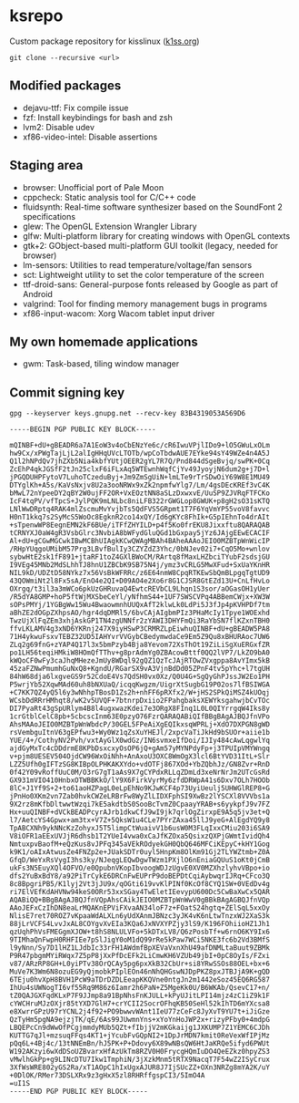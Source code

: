 # ksrepo
Custom package repository for kisslinux ([k1ss.org](https://k1ss.org))

`git clone --recursive <url>`

## Modified packages
* dejavu-ttf: Fix compile issue
* fzf: Install keybindings for bash and zsh
* lvm2: Disable udev
* xf86-video-intel: Disable assertions

## Staging area
* browser: Unofficial port of Pale Moon
* cppcheck: Static analysis tool for C/C++ code
* fluidsynth: Real-time software synthesizer based on the SoundFont 2 specifications
* glew: The OpenGL Extension Wrangler Library
* glfw: Multi-platform library for creating windows with OpenGL contexts
* gtk+2: GObject-based multi-platform GUI toolkit (legacy, needed for browser)
* lm-sensors: Utilities to read temperature/voltage/fan sensors
* sct: Lightweight utility to set the color temperature of the screen
* ttf-droid-sans: General-purpose fonts released by Google as part of Android
* valgrind: Tool for finding memory management bugs in programs
* xf86-input-wacom: Xorg Wacom tablet input driver

## My own homemade applications
* gwm: Task-based, tiling window manager

## Commit signing key
`gpg --keyserver keys.gnupg.net --recv-key 83B4319053A569D6`

```
-----BEGIN PGP PUBLIC KEY BLOCK-----

mQINBF+dU+gBEADR6a7A1EoW3v4oCbENzYe6c/cR6IwuVPjlIDo9+lO5GWuLxOLm
hw9Cx/xPWgTajLjL2alIgHHqUVcLTOTb/wpCoTbdwAUE7EYke94sY49WZe4n4A5J
Q1l2hNPdQv7jhZXb5Nia4kbfYUtjOEER2gYL7R7Q/Pnd844dSgeBvjq/swPK+0Cq
ZcEhP4qkJGSfF2tJn25clxF6iFLxAq5WTEwnhWqfCjYv49JyoyjN6dum2g+j7D+l
jPGQDUHPFytoV7LuhoTCzeduByj+Jm9ZmSgUiN+lmLTe9rTrSDwOiY69W8E1MU49
DTYglKh+A5s/KaVsNxjv8U2a3ooNRWx9xZk2npmfwYlg7/Lm/4gsDEcKREf3vC4K
bMwL72nYpeeDY2qBY2W0ujFF2OR+VxEOztNN8aSLzDxwxvE/UuSP9ZJVRqFTFCKo
IcF4tqPV/vfTpcS+JylPQK9mLNLbc8niLFB322rGWGLop8GWUK+p8gH2sO31sKTQ
LNlWwDRptq4RAK4mlZscmuMvYvjbTs5QdFVS5GRpmt1T7F6YqVmYP55voV8favvc
H0nT1kkq7s2SyMcS5WoOc8EgknR2co14xQY/Id6gKYc8FhIk+G5pIEhnTo4drAIt
+sTpenwWP8EegnEMN2kF6BUe/iTFfZHYILD+p4f5Ko0frEKU8Jixxftu8QARAQAB
tCRNYXJ0aW4gR3VsbGlrc3NvbiA8bWFydGluQGd1bGxpay5jYz6JAjgEEwECACIF
Al+dU+gCGwMGCwkIBwMCBhUIAgkKCwQWAgMBAh4BAheAAAoJEIO0MZBTpWnWicIP
/RHpYUqgoUMibM57Prg3LBvfBulIy3CZYZdZ3Yhc/0bNJev02i7+CqO5Mo+wnlov
sybwHtE2sk1fF891+jtaRF1toZ4GXlBWoCM/RArtq8fMaxLHZbciTYubF2sdsjGU
I9VEg45MNb2MdSLhhTJ8hnU1ZBCbK9SB75N4j/ymz3vCRLG5MwXFud+SxUaYKnHR
NIL9kD/UDZtD58NYkz7x56VsBkWFRRc/z6E64nmW8CpqRTKEwSbQmBLpgqTgtUD9
43QOWmiNt2l8Fx5sA/EnO4e2QI+D09AO4e2Xo6r8G1CJSR8GtEZd13U+CnLfHvLo
OXrgq/t3il3a3mWCo6pkUzGHRuvaQ4EwtcREVbCL9Lhqn1S3sor/aOGasOH1yUer
/R5dYA8GMP+hoP5ftWjMXSbeCeYl/yNfhmS44+1UF7SWSCVPq4ABBemCWjx+XW3W
sOPsPMYj/1YGBgWw15Wu4BwaowmnhUUQxAfT2klwLk0LdPi5J3fJp4pKVHPDf7tm
aBhZE2dOGpZXhpsAO/hgr4dqDMRl5/6bvCAjAIgbmPIz3PHaMcIy1Tpye1WOExhd
TwzUjXlFqZEm3xhjAskGP1TN4zgUNNfr2zYAWI3DHYFmQi3RaYbSN7flKZxnTBH0
ffvLKLAMV4g3xND6YKRnj247X9iyHSwP3CRMRZLpEiwhuQINBF+dU+gBEADW5PA8
71H4ykwuFsxvTEBZ32UD5IAHYvrVVGybCBedymwdaCe9Em5Z9Qu8xBHURAoc7UW6
ZLq2g69fnG+zYAP4Q17l3x5bmPzyb4Bja8Yevom72XsThOt19ZiLiSgXuERGxfZR
po1LH56teqiHMkiW8HOmQfTThv+g8prAdmYg0ZBAcowBttf0QQ2lVP7/LkZO9bA0
kWQoCF0wFy3caJhqMHezeJmUy8WDql92gQZ1QzTcJAjRTOwZVxgppa8AvYImx5kB
45zaFZNwPmumhGuNxQ8+KgndU/RGarSX9vA3VjnBdDd05ZPnF4tv5pYhc+l7tgUH
84hW68dja6lxgveGS9r52CdoE4Vs7QdSH0vx0Xz/Q0U4G+SgQyGhPJssJW2Eo1PH
P5wrjYb52XqwMAd60uh8bNXUaQ/icqqKwgzm/UigrXtSugbG19P02os7lfBSIWGA
+C7KK7QZ4yQ5l6y3wNhhpTBosD1Zs2h+nhFF6pRXfx2/W+jHS2SPkQiMSZ4kUOqj
WCsbDdRRrHMhqt8/wK2v5UVQF+7btnrpDxiio2FPahgbaksXEWYksgahwjbCvTOc
DI7PyaRt43gSpURlym4B8l4ugxwazKdei7e3ORgX8FInq1L0L0QIYrrgqW4Iks8y
1crGtblCelC8pb+5cbcscInm63E0pzyO76FzrQARAQABiQIfBBgBAgAJBQJfnVPo
AhsMAAoJEIO0MZBTpWnWbdcP/30GEL5FPeAiXgEQIkxsqWPRLj+XdO7DXPGN8gWD
rsVembguItnV63gEPfwu3+Wy0Wz1qZsXuYHEJl/2xpcVaTiJkHd9bSUOr+aiie1b
YUE/4+/CothyNV2Pvh/vxtAyGlX0wdGz/IN6svmxeIfDoi/IJIy484cAwLqgwlYq
ajdGyMxTc4cDDdrmE8KPbDsxcxyOsOP6jQ+gAm57yMYNPdyFp+j3TPUIpVMYWngq
v+pjm8UESEV504OjdCW96WxOiNhh+AnAxoU3OXC8WmOgX3lcl6BtYVD31ItL+Slr
LZZ5Ufh0gIFTzSG8KIBpOLPHKAKXYdo+vdOTFj867XOd+YbZQbhJz/GN8Zvr+RnD
0f42Y09vRoffUuC0M/O3rG7gT1aAs9X7gCYPdxRLLqZDmLd3xeNrNrJm2UTcGsRd
GX931mVIO410HnbxOTWBBKkO/lY9X6FirkVyrMy6zfdDRWpA41s6Dxv7OLh7HOOb
8lC+J1Yf9S+2+to61aoHZPagL0eLpEhNo9KJwKCF4p73UyiUeulj5UHWGlREP8+G
jPnHo0XKm2vn7Zab0hvkCWZeLRBrFw8WyZlLIDXFphSI9XwBz2lYSCXl8VVVbs1a
9X2rz8mKfbDltwwtWzqi7kE5akdtbS0SooBcTvmZ0CpaayYRAB+s6yykpfJ9v7FZ
Hx+uuQINBF+dVCkBEADPcyrAJrb1dkwCfJ9wI9jk7qrlOgZirxpE9A5q5jv3et+Q
l7/AetcYS4Gpwx+am3tx+V7Z+5QksW1u4CLe7PYrZAxa45llJ9yeG+AlEgdYQ9y8
TpABCXNh9ykNNcKzZohyxJ5T5limpCtWuaivV1b6usW0M3FLqIxxCMiu203i6SA9
V8iOFR1aEExUVJjR6dhsb1T2YUeI4vwa0xCaJfKZOxa5QsixzQXPjGWmtIvidQh4
NmtuxpvBaofM+eQzKus8vJPFq345aVEkROdyekGH0QbQ646MFCiKEpyC+kHY1Gog
k9K1/oAIxAtwusZe4FNZp2e+JUakSDTr0uyl5HnpKm8OlKm91Gj2TLYWZtmb+Z0A
GfqD/WeYxRsVygI3hs3ky/NJeqgLEQwDgwTWzm1PXjlO6nEniaGQUuS1oKt0jCmB
ukFs3N5EuyXQl4OFVO/e0QpubnVKopIbvoogWDJzUgvE0XV0MZXhzlyhvVBpo+io
dfs2YuBxBdY8/a92PiTrCykE6DRCnFwEUPrP9doBEPDtCqiAybwqrIJRq+CFco3Q
8c8BpgriPB5/K1lyj2Vt3jJU9x/qOGti619vvKlPINf0KcOf8CYQ1SW+0VEdDv4g
ri7ElVEfKdAHVNw94keS0ORr53xxSGay4TwEletIEevypU600Dc5CwBaXwCx5QAR
AQABiQQ+BBgBAgAJBQJfnVQpAhsCAikJEIO0MZBTpWnWwV0gBBkBAgAGBQJfnVQp
AAoJEFxCzIhDN8eaLrMQAKnEPViFXvaAN34loF7z+FOatS24hgtq+ZElSqL5xxOy
NlisE7ret70ROZ7vKpaaWdALXLn6yUdXAnmJBNzc3yJK4vK6nLtwTnzxWJ2XaS3k
88jLrVCFS4LvvJxAL8COYgvXvEIa3KQa6JxNVXYPZjy3lS9/K196FOhiioHZ1Jh1
qzUqhPhVsFMEGgmXJOW+t8hS8NLULVFo+5kDTxLV8/Q6zPosbTf+w6rnO6KY9Ix6
9TIMhaQnFwpH0RHFIEe7pSlJigY0oM1dQ99rRe5kPaw7WCi5NKE3fc6b2Vd3BMfS
l9yNnn/Sy7D1lHZ1LJdbIc33rFH1AWdmfBpXEVaVxnXhU49afDNMLtaBuut9ZBMk
P9R47pbgmMYiRWqx7Z5pP8jXxPfDcEFk2LiCmwKH6VZUb49jbI+0pC8OyIs/FZxi
v87/ARzRP8GH+L0yiPTv38OrQCAy5pg6pxXkB32CbUr+si8YRwSSOs88OEL+bx+6
MuVe7K3Wm6N8ozuEG9yQjmobkPIplEOn46nNhQHGswNJDpPKZ8pxJTBJjA9K+gQD
6TEju0hvXpH8BVH1PcW9aTDrDZDLEeapKKQVne0ntgJn2m1442eSoz45EQ6RG587
IhUu4sUWNogTI6vf55Rq9M86z6Iamr2h6PaN+Z5MgeKk0U/B6WKAb/QsevC17+n/
tZ0QAJGXFqdKLxP7F9JJmp8a91BpNhsFnKJULL+kPyUJitLPI14mjz4zC1iZ9k1F
cYWCHruMJzOXjr85tYXD7GlH7+crYCII2SocrOFhqKB50SeHl52kIhTD6mYXcsa8
e8XwrrGPzU97rYCNL2j4f92+PO9bwwvWAnt1IeU77zCeFc8JyXvT9YU7t+iJiGze
QzTyHm5pgNA9ejzjTK/qE/6As99JUwmnYns+xYoYnHoJWP2x+rizyPFby0+4mdpG
LBQEPcCn9dWwOfPCgjmmdyMUb5QZt+fIbjjV2mKGkaijg1JXKUMP7Z1YEMC6CJDh
KUTTG7qJl+mzsuqFFqs4KT1+jYcubFvGQpNI2+1DpJrMDN7kmit0ReVexWfIPjMz
pQq6L+4Bj4c/13tNNEmBn/hJ5PK+P+Ddovy6X89wNBsQW6HtJaKRQe5ifyd6PWUt
W192AKzyi6wXdDSoUZBvarxHfAzUkTm8RZV0H0FrycgHQmIuDO4QeEZkz0hpyZS3
vMwlhGkPp+g9LINcDTU7Ikw1TmphiN/3jXzkMnm5tRTX9NacqT7F54wZ2ISyCrux
3XfWsWRE802yGS2Ra/xT1AOpC1hIxUgxAJUR8J7IjSUcZZ+OXn3NRZg8mYA2K/uY
+0DlOK/RMer73DSLXRx9z3gHxX5zl8RHRffgspCI3/5ImO4A
=uI1S
-----END PGP PUBLIC KEY BLOCK-----
```
